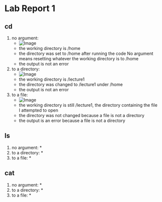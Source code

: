 # Lab Report 1
## cd 
1. no argument:
   * ![Image](cd1)
   * the working directory is /home
   * the directory was set to /home after running the code
     No argument means resetting whatever the working directory is to /home
   * the output is not an error 
2. to a directory:
   * ![Image](cd2)
   * the working directory is /lecture1 
   * the directory was changed to /lecture1 under /home 
   * the output is not an error 
3. to a file:
   * ![Image](cd3)
   * the working directory is still /lecture1, the directory containing the file I attempted to open
   * the directory was not changed because a file is not a directory
   * the output is an error because a file is not a directory 

## ls 
1. no argument:
   * 
2. to a directory:
   * 
3. to a file:
   * 

## cat 
1. no argument:
   * 
2. to a directory:
   * 
3. to a file:
   * 
